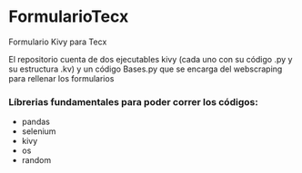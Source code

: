 # FormularioTecx
Formulario Kivy para Tecx

El repositorio cuenta de dos ejecutables kivy (cada uno con su código .py y su estructura .kv) y un código Bases.py que se encarga del webscraping para rellenar los formularios

### Líbrerias fundamentales para poder correr los códigos:
- pandas
- selenium
- kivy
- os
- random
